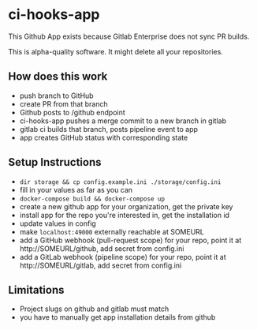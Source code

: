 ci-hooks-app
============

This Github App exists because
Gitlab Enterprise does not sync PR builds.

This is alpha-quality software. It might delete all your repositories.


How does this work
------------------

 - push branch to GitHub
 - create PR from that branch
 - Github posts to /github endpoint
 - ci-hooks-app pushes a merge commit to a new branch in gitlab
 - gitlab ci builds that branch, posts pipeline event to app
 - app creates GitHub status with corresponding state


Setup Instructions
--------------------

 - `dir storage && cp config.example.ini ./storage/config.ini`
 - fill in your values as far as you can
 - `docker-compose build && docker-compose up`
 - create a new github app for your organization, get the private key
 - install app for the repo you're interested in, get the installation  id
 - update values in config
 - make `localhost:49000` externally reachable at SOMEURL
 - add a GitHub webhook (pull-request scope) for your repo, point it at http://SOMEURL/github, add secret from config.ini
 - add a GitLab webhook (pipeline scope) for your repo, point it at http://SOMEURL/gitlab, add secret from config.ini


Limitations
-----------

 - Project slugs on github and gitlab must match
 - you have to manually get app installation details from github
